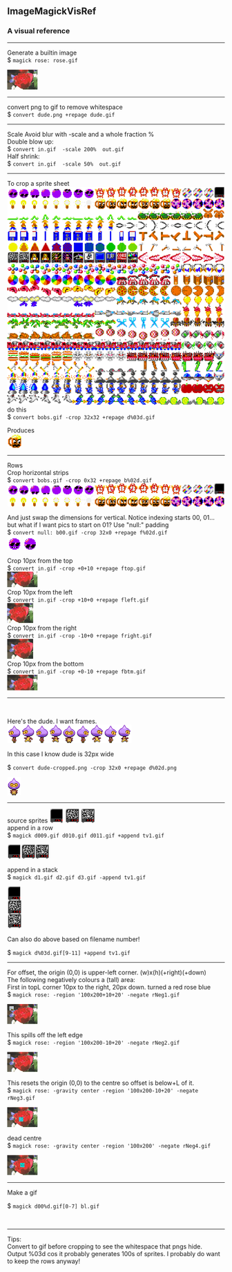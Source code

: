 ## ImageMagickVisRef

### A visual reference

---

Generate a builtin image  
$ `magick rose: rose.gif`

![a](images/rose.gif)  

---

convert png to gif to remove whitespace  
$ `convert dude.png +repage dude.gif`  

---

Scale
Avoid blur with -scale and a whole fraction %  
Double blow up:  
$ `convert in.gif  -scale 200%  out.gif`  
Half shrink:  
$ `convert in.gif  -scale 50%  out.gif`  


---

To crop a sprite sheet  
![a](/images/bobs.png)  
do this  
$ `convert bobs.gif -crop 32x32 +repage d%03d.gif`

Produces  
![a](images/c028.png)

---

Rows  
Crop horizontal strips  
$ `convert bobs.gif -crop 0x32 +repage b%02d.gif`  
![a](images/b00.png)  
![a](images/b01.png)  

And just swap the dimensions for vertical. Notice indexing starts 00, 01... but what if I want pics to start on 01? Use "null:" padding   
$ `convert null: b00.gif -crop 32x0 +repage f%02d.gif`  
![a](images/f01.gif) ![a](images/f02.gif)  

Crop 10px from the top  
$ `convert in.gif -crop +0+10 +repage ftop.gif`  
![a](images/ftop.gif)  
Crop 10px from the left  
$ `convert in.gif -crop +10+0 +repage fleft.gif`  
![a](images/fleft.gif)  
Crop 10px from the right  
$ `convert in.gif -crop -10+0 +repage fright.gif`  
![a](images/fright.gif)  
Crop 10px from the bottom  
$ `convert in.gif -crop +0-10 +repage fbtm.gif`  
![a](images/fbtm.gif)  

---

</br>


Here's the dude. I want frames.  
![a](images/dude.png)  

In this case I know dude is 32px wide

$ `convert dude-cropped.png -crop 32x0 +repage d%02d.png`

![a](images/d04.png)

---
source sprites
![a](images/d019.gif) ![a](images/d120.gif) ![a](images/d121.gif)  
append in a row  
$ `magick d009.gif d010.gif d011.gif +append tv1.gif`

![a](images/tv1.gif)

append in a stack  
$ `magick d1.gif d2.gif d3.gif -append tv1.gif`

![a](images/tv2.gif)

Can also do above based on filename number!

$ `magick d%03d.gif[9-11] +append tv1.gif`

---


For offset, the origin (0,0) is upper-left corner. (w)x(h)(+right)(+down)  
The following negatively colours a (tall) area:  
First in topL corner 10px to the right, 20px down. turned a red rose blue  
$ `magick rose: -region '100x200+10+20' -negate rNeg1.gif`

![a](images/rNeg1.gif)

This spills off the left edge  
$ `magick rose: -region '100x200-10+20' -negate rNeg2.gif`

![a](images/rNeg2.gif)

This resets the origin (0,0) to the centre so offset is below+L of it.  
$ `magick rose: -gravity center -region '100x200-10+20' -negate rNeg3.gif`

![a](images/rNeg3.gif)

dead centre  
$ `magick rose: -gravity center -region '100x200' -negate rNeg4.gif`

![a](images/rNeg4.gif)

---

Make a gif

$ `magick d00%d.gif[0-7] bl.gif`

</br>

---

Tips:  
Convert to gif before cropping to see the whitespace that pngs hide.  
Output %03d cos it probably generates 100s of sprites.
I probably do want to keep the rows anyway!


